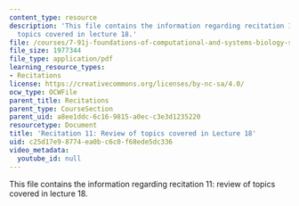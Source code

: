 ```yaml
---
content_type: resource
description: 'This file contains the information regarding recitation 11: review of
  topics covered in lecture 18.'
file: /courses/7-91j-foundations-of-computational-and-systems-biology-spring-2014/c25d17e98774ea0bc6c0f68ede5dc336_MIT7_91JS14_Rec_4-23-14.pdf
file_size: 1977344
file_type: application/pdf
learning_resource_types:
- Recitations
license: https://creativecommons.org/licenses/by-nc-sa/4.0/
ocw_type: OCWFile
parent_title: Recitations
parent_type: CourseSection
parent_uid: a8ee1ddc-6c16-9815-a0ec-c3e3d1235220
resourcetype: Document
title: 'Recitation 11: Review of topics covered in Lecture 18'
uid: c25d17e9-8774-ea0b-c6c0-f68ede5dc336
video_metadata:
  youtube_id: null
---
```

This file contains the information regarding recitation 11: review of topics covered in lecture 18.